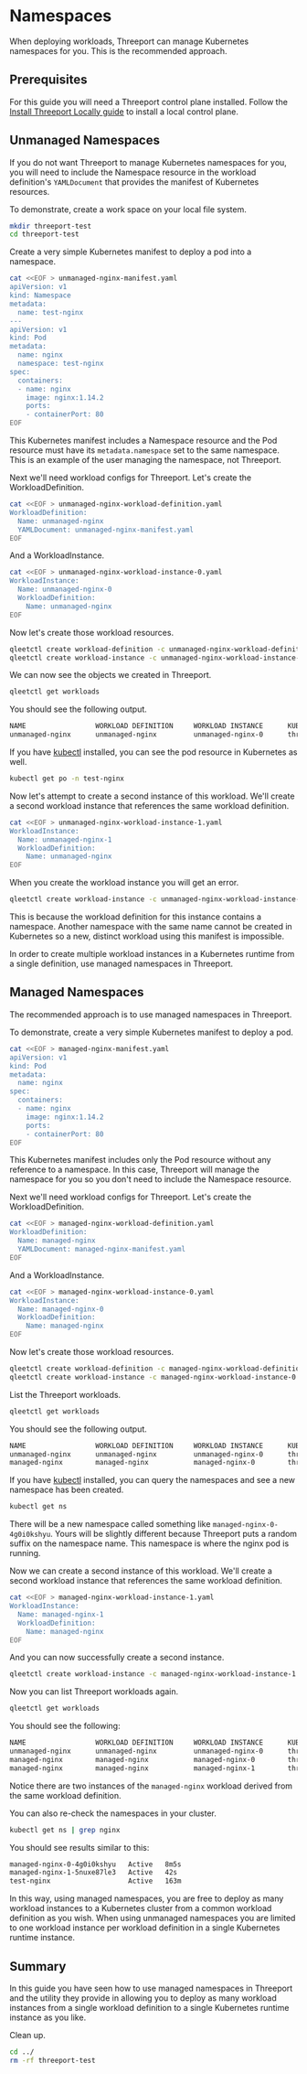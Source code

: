 # Namespaces

When deploying workloads, Threeport can manage Kubernetes namespaces for you.
This is the recommended approach.

## Prerequisites

For this guide you will need a Threeport control plane installed.  Follow the
[Install Threeport Locally guide](../install/install-threeport-local.md) to install a local
control plane.

## Unmanaged Namespaces

If you do not want Threeport to manage Kubernetes namespaces for you, you will
need to include the Namespace resource in the workload definition's
`YAMLDocument` that provides the manifest of Kubernetes resources.

To demonstrate, create a work space on your local file system.

```bash
mkdir threeport-test
cd threeport-test
```

Create a very simple Kubernetes manifest to deploy a pod into a namespace.

```bash
cat <<EOF > unmanaged-nginx-manifest.yaml
apiVersion: v1
kind: Namespace
metadata:
  name: test-nginx
---
apiVersion: v1
kind: Pod
metadata:
  name: nginx
  namespace: test-nginx
spec:
  containers:
  - name: nginx
    image: nginx:1.14.2
    ports:
    - containerPort: 80
EOF
```

This Kubernetes manifest includes a Namespace resource and the Pod resource must
have its `metadata.namespace` set to the same namespace.  This is an example of
the user managing the namespace, not Threeport.

Next we'll need workload configs for Threeport.  Let's create the
WorkloadDefinition.

```bash
cat <<EOF > unmanaged-nginx-workload-definition.yaml
WorkloadDefinition:
  Name: unmanaged-nginx
  YAMLDocument: unmanaged-nginx-manifest.yaml
EOF
```

And a WorkloadInstance.

```bash
cat <<EOF > unmanaged-nginx-workload-instance-0.yaml
WorkloadInstance:
  Name: unmanaged-nginx-0
  WorkloadDefinition:
    Name: unmanaged-nginx
EOF
```

Now let's create those workload resources.

```bash
qleetctl create workload-definition -c unmanaged-nginx-workload-definition.yaml
qleetctl create workload-instance -c unmanaged-nginx-workload-instance-0.yaml
```

We can now see the objects we created in Threeport.

```bash
qleetctl get workloads
```

You should see the following output.

```bash
NAME                 WORKLOAD DEFINITION     WORKLOAD INSTANCE      KUBERNETES RUNTIME INSTANCE     STATUS       AGE
unmanaged-nginx      unmanaged-nginx         unmanaged-nginx-0      threeport-dev                   Healthy      42s
```

If you have [kubectl](https://kubernetes.io/docs/tasks/tools/) installed, you
can see the pod resource in Kubernetes as well.

```bash
kubectl get po -n test-nginx
```

Now let's attempt to create a second instance of this workload.  We'll create a
second workload instance that references the same workload definition.

```bash
cat <<EOF > unmanaged-nginx-workload-instance-1.yaml
WorkloadInstance:
  Name: unmanaged-nginx-1
  WorkloadDefinition:
    Name: unmanaged-nginx
EOF
```

When you create the workload instance you will get an error.

```bash
qleetctl create workload-instance -c unmanaged-nginx-workload-instance-1.yaml
```

This is because the workload definition for this instance contains a namespace.
Another namespace with the same name cannot be created in Kubernetes so a new,
distinct workload using this manifest is impossible.

In order to create multiple workload instances in a Kubernetes runtime from a
single definition, use managed namespaces in Threeport.

## Managed Namespaces

The recommended approach is to use managed namespaces in Threeport.

To demonstrate, create a very simple Kubernetes manifest to deploy a pod.

```bash
cat <<EOF > managed-nginx-manifest.yaml
apiVersion: v1
kind: Pod
metadata:
  name: nginx
spec:
  containers:
  - name: nginx
    image: nginx:1.14.2
    ports:
    - containerPort: 80
EOF
```

This Kubernetes manifest includes only the Pod resource without any reference to
a namespace.  In this case, Threeport will manage the namespace for you so you
don't need to include the Namespace resource.

Next we'll need workload configs for Threeport.  Let's create the
WorkloadDefinition.

```bash
cat <<EOF > managed-nginx-workload-definition.yaml
WorkloadDefinition:
  Name: managed-nginx
  YAMLDocument: managed-nginx-manifest.yaml
EOF
```

And a WorkloadInstance.

```bash
cat <<EOF > managed-nginx-workload-instance-0.yaml
WorkloadInstance:
  Name: managed-nginx-0
  WorkloadDefinition:
    Name: managed-nginx
EOF
```

Now let's create those workload resources.

```bash
qleetctl create workload-definition -c managed-nginx-workload-definition.yaml
qleetctl create workload-instance -c managed-nginx-workload-instance-0.yaml
```

List the Threeport workloads.

```bash
qleetctl get workloads
```

You should see the following output.

```bash
NAME                 WORKLOAD DEFINITION     WORKLOAD INSTANCE      KUBERNETES RUNTIME INSTANCE     STATUS       AGE
unmanaged-nginx      unmanaged-nginx         unmanaged-nginx-0      threeport-dev-0                 Healthy      2h36m34s
managed-nginx        managed-nginx           managed-nginx-0        threeport-dev-0                 Healthy      1m22s
```

If you have [kubectl](https://kubernetes.io/docs/tasks/tools/) installed, you
can query the namespaces and see a new namespace has been created.

```bash
kubectl get ns
```

There will be a new namespace called something like
`managed-nginx-0-4g0i0kshyu`.  Yours will be slightly different because
Threeport puts a random suffix on the namespace name.  This namespace is where
the nginx pod is running.

Now we can create a second instance of this workload.  We'll create a
second workload instance that references the same workload definition.

```bash
cat <<EOF > managed-nginx-workload-instance-1.yaml
WorkloadInstance:
  Name: managed-nginx-1
  WorkloadDefinition:
    Name: managed-nginx
EOF
```

And you can now successfully create a second instance.

```bash
qleetctl create workload-instance -c managed-nginx-workload-instance-1.yaml
```

Now you can list Threeport workloads again.

```bash
qleetctl get workloads
```

You should see the following:

```bash
NAME                 WORKLOAD DEFINITION     WORKLOAD INSTANCE      KUBERNETES RUNTIME INSTANCE     STATUS       AGE
unmanaged-nginx      unmanaged-nginx         unmanaged-nginx-0      threeport-dev-0                 Healthy      2h45m35s
managed-nginx        managed-nginx           managed-nginx-0        threeport-dev-0                 Healthy      10m22s
managed-nginx        managed-nginx           managed-nginx-1        threeport-dev-0                 Healthy      2m58s
```

Notice there are two instances of the `managed-nginx` workload derived from the
same workload definition.

You can also re-check the namespaces in your cluster.

```bash
kubectl get ns | grep nginx
```

You should see results similar to this:

```bash
managed-nginx-0-4g0i0kshyu   Active   8m5s
managed-nginx-1-5nuxe87le3   Active   42s
test-nginx                   Active   163m
```

In this way, using managed namespaces, you are free to deploy as many workload
instances to a Kubernetes cluster from a common workload definition as you wish.
When using unmanaged namespaces you are limited to one workload instance per
workload definition in a single Kubernetes runtime instance.

## Summary

In this guide you have seen how to use managed namespaces in Threeport and the
utility they provide in allowing you to deploy as many workload instances from a
single workload definition to a single Kubernetes runtime instance as you like.

Clean up.

```bash
cd ../
rm -rf threeport-test
```
